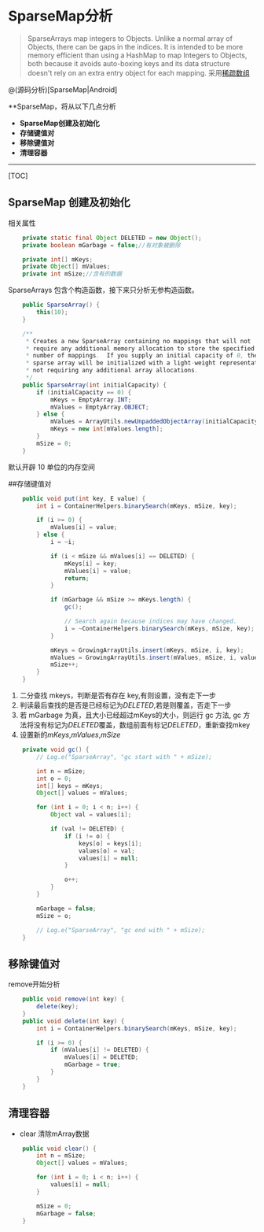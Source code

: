 # SparseMap分析

> SparseArrays map integers to Objects.  Unlike a normal array of Objects, there can be gaps in the indices.  It is intended to be more memory efficient than using a HashMap to map Integers to Objects, both because it avoids auto-boxing keys and its data structure doesn't rely on an extra entry object for each mapping.
> 采用[稀疏数组](http://hi.baidu.com/piaopiao_0423/item/d8cc2b99729f8380581461d1)

@(源码分析)[SparseMap|Android]

**SparseMap，将从以下几点分析

- **SparseMap创建及初始化**
- **存储键值对**
- **移除键值对**
- **清理容器**

---------------------

[TOC]

## SparseMap 创建及初始化
相关属性
```java
    private static final Object DELETED = new Object();
    private boolean mGarbage = false;//有对象被删除

    private int[] mKeys;  
    private Object[] mValues;
    private int mSize;//含有的数据
```

SparseArrays 包含个构造函数，接下来只分析无参构造函数。
```java
    public SparseArray() {
        this(10);
    }

    /**
     * Creates a new SparseArray containing no mappings that will not
     * require any additional memory allocation to store the specified
     * number of mappings.  If you supply an initial capacity of 0, the
     * sparse array will be initialized with a light-weight representation
     * not requiring any additional array allocations.
     */
    public SparseArray(int initialCapacity) {
        if (initialCapacity == 0) {
            mKeys = EmptyArray.INT;
            mValues = EmptyArray.OBJECT;
        } else {
            mValues = ArrayUtils.newUnpaddedObjectArray(initialCapacity);
            mKeys = new int[mValues.length];
        }
        mSize = 0;
    }
```
默认开辟 10 单位的内存空间 

##存储键值对
```java
    public void put(int key, E value) {
        int i = ContainerHelpers.binarySearch(mKeys, mSize, key);

        if (i >= 0) {
            mValues[i] = value;
        } else {
            i = ~i;

            if (i < mSize && mValues[i] == DELETED) {
                mKeys[i] = key;
                mValues[i] = value;
                return;
            }

            if (mGarbage && mSize >= mKeys.length) {
                gc();

                // Search again because indices may have changed.
                i = ~ContainerHelpers.binarySearch(mKeys, mSize, key);
            }

            mKeys = GrowingArrayUtils.insert(mKeys, mSize, i, key);
            mValues = GrowingArrayUtils.insert(mValues, mSize, i, value);
            mSize++;
        }
    }
```
1. 二分查找 mkeys，判断是否有存在 key,有则设置，没有走下一步
2. 判读最后查找的是否是已经标记为*DELETED*,若是则覆盖，否走下一步
3. 若 mGarbage 为真，且大小已经超过mKeys的大小，则运行 gc 方法, gc 方法将没有标记为*DELETED*覆盖，数组前面有标记*DELETED*，重新查找mkey
4. 设置新的*mKeys*,*mValues*,*mSize*
```java
    private void gc() {
        // Log.e("SparseArray", "gc start with " + mSize);

        int n = mSize;
        int o = 0;
        int[] keys = mKeys;
        Object[] values = mValues;

        for (int i = 0; i < n; i++) {
            Object val = values[i];

            if (val != DELETED) {
                if (i != o) {
                    keys[o] = keys[i];
                    values[o] = val;
                    values[i] = null;
                }

                o++;
            }
        }

        mGarbage = false;
        mSize = o;

        // Log.e("SparseArray", "gc end with " + mSize);
    }
```

## 移除键值对
remove开始分析
```java
    public void remove(int key) {
        delete(key);
    }
    public void delete(int key) {
        int i = ContainerHelpers.binarySearch(mKeys, mSize, key);

        if (i >= 0) {
            if (mValues[i] != DELETED) {
                mValues[i] = DELETED;
                mGarbage = true;
            }
        }
    }
```

## 清理容器
- clear 清除mArray数据
```java
    public void clear() {
        int n = mSize;
        Object[] values = mValues;

        for (int i = 0; i < n; i++) {
            values[i] = null;
        }

        mSize = 0;
        mGarbage = false;
    }

``` 
